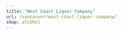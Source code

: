 ```yaml
---
title: "West Coast Liquor Company"
url: /vancouver/west-coast-liquor-company/
shop: alcohol
---
```


